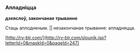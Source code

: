 ### Апладніцца
**дзеяслоў, закончанае трыванне**

Стаць аплодненым. || незакончанае трыванне: апладняцца.

<a rel="author">[http://rv-blr.com/](http://rv-blr.com/slounik.jsp?letterId=0&maskId=0&pageId=247)</a>
